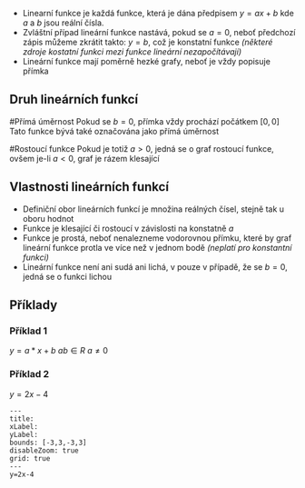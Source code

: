 - Linearní funkce je každá funkce, která je dána předpisem $y = ax+b$ kde $a$ a $b$ jsou reální čísla.
- Zvláštní případ lineární funkce nastává, pokud se $a = 0$, neboť předchozí zápis můžeme zkrátit takto: $y = b$, což je konstatní funkce *(některé zdroje kostatní funkci mezi funkce lineární nezapočítávají)*
- Lineární funkce mají poměrně hezké grafy, neboť je vždy popisuje přímka

## Druh lineárních funkcí
#Přímá úměrnost
Pokud se $b =0$, přímka vždy prochází počátkem $[0,0]$
Tato funkce bývá také označována jako přímá úměrnost

#Rostoucí funkce
Pokud je totiž $a > 0$, jedná se o graf rostoucí funkce, ovšem je-li $a <0$, graf je rázem klesající

## Vlastnosti lineárních funkcí
- Definiční obor lineárních funkcí je množina reálných čísel, stejně tak u oboru hodnot
- Funkce je klesající či rostoucí v závislosti na konstatně $a$
- Funkce je prostá, neboť nenalezneme vodorovnou přímku, které by graf lineární funkce protla ve více než v jednom bodě *(neplatí pro konstantní funkci)*
- Lineární funkce není ani sudá ani lichá, v pouze v případě, že se $b=0$, jedná se o funkci lichou

## Příklady
### Příklad 1
$y = a*x+b$
$ab \in R$
$a \neq 0$

### Příklad 2
$y=2x-4$


```functionplot
---
title: 
xLabel: 
yLabel: 
bounds: [-3,3,-3,3]
disableZoom: true
grid: true
---
y=2x-4
```
